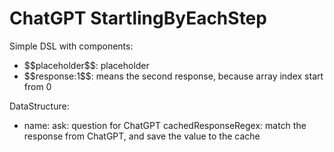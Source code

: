 # ChatGPT StartlingByEachStep

Simple DSL with components:

- \$\$placeholder\$\$: placeholder
- \$\$response:1\$\$: means the second response, because array index start from 0

DataStructure:

- name:
  ask: question for ChatGPT
  cachedResponseRegex: match the response from ChatGPT, and save the value to the cache
